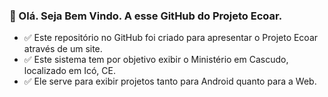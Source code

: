 ### 👋 Olá. Seja Bem Vindo. A esse GitHub do Projeto Ecoar.
- ✅ Este repositório no GitHub foi criado para apresentar o Projeto Ecoar através de um site.
- ✅ Este sistema tem por objetivo exibir o Ministério em Cascudo, localizado em Icó, CE.
- ✅ Ele serve para exibir projetos tanto para Android quanto para a Web.


